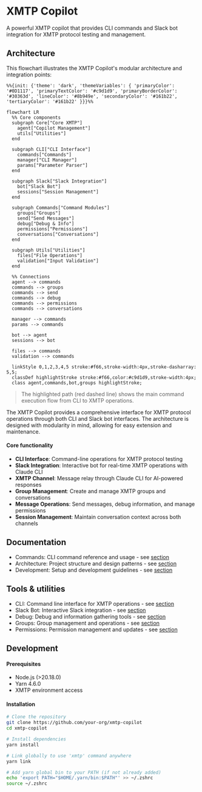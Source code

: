 # XMTP Copilot

A powerful XMTP copilot that provides CLI commands and Slack bot integration for XMTP protocol testing and management.

## Architecture

This flowchart illustrates the XMTP Copilot's modular architecture and integration points:

```mermaid
%%{init: {'theme': 'dark', 'themeVariables': { 'primaryColor': '#0D1117', 'primaryTextColor': '#c9d1d9', 'primaryBorderColor': '#30363d', 'lineColor': '#8b949e', 'secondaryColor': '#161b22', 'tertiaryColor': '#161b22' }}}%%

flowchart LR
  %% Core components
  subgraph Core["Core XMTP"]
    agent["Copilot Management"]
    utils["Utilities"]
  end

  subgraph CLI["CLI Interface"]
    commands["Commands"]
    manager["CLI Manager"]
    params["Parameter Parser"]
  end

  subgraph Slack["Slack Integration"]
    bot["Slack Bot"]
    sessions["Session Management"]
  end

  subgraph Commands["Command Modules"]
    groups["Groups"]
    send["Send Messages"]
    debug["Debug & Info"]
    permissions["Permissions"]
    conversations["Conversations"]
  end

  subgraph Utils["Utilities"]
    files["File Operations"]
    validation["Input Validation"]
  end

  %% Connections
  agent --> commands
  commands --> groups
  commands --> send
  commands --> debug
  commands --> permissions
  commands --> conversations

  manager --> commands
  params --> commands

  bot --> agent
  sessions --> bot

  files --> commands
  validation --> commands

  linkStyle 0,1,2,3,4,5 stroke:#f66,stroke-width:4px,stroke-dasharray: 5,5;
  classDef highlightStroke stroke:#f66,color:#c9d1d9,stroke-width:4px;
  class agent,commands,bot,groups highlightStroke;
```

> The highlighted path (red dashed line) shows the main command execution flow from CLI to XMTP operations.

The XMTP Copilot provides a comprehensive interface for XMTP protocol operations through both CLI and Slack bot interfaces. The architecture is designed with modularity in mind, allowing for easy extension and maintenance.

#### Core functionality

- **CLI Interface**: Command-line operations for XMTP protocol testing
- **Slack Integration**: Interactive bot for real-time XMTP operations with Claude CLI
- **XMTP Channel**: Message relay through Claude CLI for AI-powered responses
- **Group Management**: Create and manage XMTP groups and conversations
- **Message Operations**: Send messages, debug information, and manage permissions
- **Session Management**: Maintain conversation context across both channels

## Documentation

- Commands: CLI command reference and usage - see [section](./docs/CLAUDE.md)
- Architecture: Project structure and design patterns - see [section](#architecture)
- Development: Setup and development guidelines - see [section](#development)

## Tools & utilities

- CLI: Command line interface for XMTP operations - see [section](#available-commands)
- Slack Bot: Interactive Slack integration - see [section](#slack-integration)
- Debug: Debug and information gathering tools - see [section](#debug--information)
- Groups: Group management and operations - see [section](#groups-management)
- Permissions: Permission management and updates - see [section](#permissions-management)

## Development

#### Prerequisites

- Node.js (>20.18.0)
- Yarn 4.6.0
- XMTP environment access

#### Installation

```bash
# Clone the repository
git clone https://github.com/your-org/xmtp-copilot
cd xmtp-copilot

# Install dependencies
yarn install

# Link globally to use 'xmtp' command anywhere
yarn link

# Add yarn global bin to your PATH (if not already added)
echo 'export PATH="$HOME/.yarn/bin:$PATH"' >> ~/.zshrc
source ~/.zshrc
```
